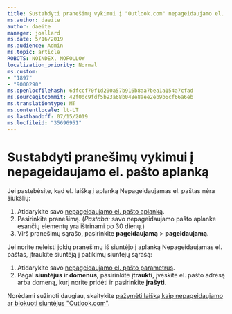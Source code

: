 ```yaml
---
title: Sustabdyti pranešimų vykimui į "Outlook.com" nepageidaujamo el. pašto aplanką
ms.author: daeite
author: daeite
manager: joallard
ms.date: 5/16/2019
ms.audience: Admin
ms.topic: article
ROBOTS: NOINDEX, NOFOLLOW
localization_priority: Normal
ms.custom:
- "1897"
- "9000290"
ms.openlocfilehash: 6dfccf70f1d200a57b916b8aa7bea1a154a7cfad
ms.sourcegitcommit: 42f0dc9fdf5b93a68b048e8aee2eb9b6cf66a6eb
ms.translationtype: MT
ms.contentlocale: lt-LT
ms.lasthandoff: 07/15/2019
ms.locfileid: "35696951"
---
```

# <a name="stop-messages-from-going-to-your-junk-email-folder"></a>Sustabdyti pranešimų vykimui į nepageidaujamo el. pašto aplanką

Jei pastebėsite, kad el. laišką į aplanką Nepageidaujamas el. paštas nėra šiukšlių:

1. Atidarykite savo [nepageidaujamo el. pašto aplanką](https://outlook.live.com/mail/junkemail).
1. Pasirinkite pranešimą. (*Pastaba:* savo nepageidaujamo pašto aplanke esančių elementų yra ištrinami po 30 dienų.)
1. Virš pranešimų sąrašo, pasirinkite **pageidaujamą** > **pageidaujamą**.

Jei norite neleisti jokių pranešimų iš siuntėjo į aplanką Nepageidaujamas el. paštas, įtraukite siuntėją į patikimų siuntėjų sąrašą:

1. Atidarykite savo [nepageidaujamo el. pašto parametrus](https://go.microsoft.com/fwlink/?linkid=2035804).
1. Pagal **siuntėjus ir domenus**, pasirinkite **įtraukti**, įveskite el. pašto adresą arba domeną, kurį norite pridėti ir pasirinkite **įrašyti**.

Norėdami sužinoti daugiau, skaitykite [pažymėti laišką kaip nepageidaujamo ar blokuoti siuntėjus "Outlook.com"](https://support.office.com/article/a3ece97b-82f8-4a5e-9ac3-e92fa6427ae4?wt.mc_id=Office_Outlook_com_Alchemy).
